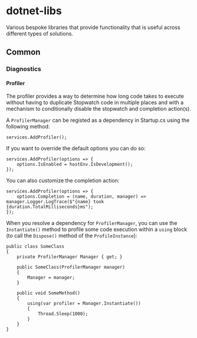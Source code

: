 # dotnet-libs
Various bespoke libraries that provide functionality that is useful across different types of solutions.

## Common

### Diagnostics

#### Profiler
The profiler provides a way to determine how long code takes to execute without having to duplicate Stopwatch code in multiple places and with a mechanism to conditionally disable the stopwatch and completion action(s).

A `ProfilerManager` can be registed as a dependency in Startup.cs using the following method:

    services.AddProfiler();

If you want to override the default options you can do so:

    services.AddProfiler(options => {
        options.IsEnabled = hostEnv.IsDevelopment();
    });

You can also customize the completion action:

    services.AddProfiler(options => {
        options.Completion = (name, duration, manager) => manager.Logger.LogTrace($"{name} took {duration.TotalMilliseconds}ms");
    });

When you resolve a dependency for `ProfilerManager`, you can use the `Instantiate()` method to profile some code execution within a `using` block (to call the `Dispose()` method of the `ProfileInstance`):

    public class SomeClass
    {
        private ProfilerManager Manager { get; }

        public SomeClass(ProfilerManager manager)
        {
            Manager = manager;
        }

        public void SomeMethod()
        {
            using(var profiler = Manager.Instantiate())
            {
                Thread.Sleep(1000);
            }
        }
    }